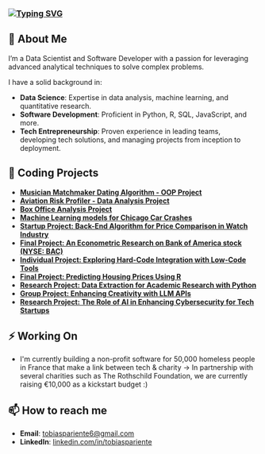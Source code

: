 ### [![Typing SVG](https://readme-typing-svg.herokuapp.com?font=Architects+Daughter&color=7AF79A&size=30&lines=Hello!+I'm+Tobias)](https://git.io/typing-svg)

## 🚀 About Me

I’m a Data Scientist and Software Developer with a passion for leveraging advanced analytical techniques to solve complex problems.

I have a solid background in:

- **Data Science**: Expertise in data analysis, machine learning, and quantitative research.
- **Software Development**: Proficient in Python, R, SQL, JavaScript, and more.
- **Tech Entrepreneurship**: Proven experience in leading teams, developing tech solutions, and managing projects from inception to deployment.

## 🌟 Coding Projects
- **[Musician Matchmaker Dating Algorithm - OOP Project](https://github.com/tobiaspariente/Musician-Matchmaking-OOP)**
- **[Aviation Risk Profiler - Data Analysis Project](https://github.com/tobiaspariente/Aircraft-Safety-USdata)**
- **[Box Office Analysis Project](https://github.com/tobiaspariente/BoxOffice-US)**
- **[Machine Learning models for Chicago Car Crashes](https://github.com/tobiaspariente/MLmodel-Chicago-Car-Crashes/tree/main)**
- **[Startup Project: Back-End Algorithm for Price Comparison in Watch Industry](https://tobiaspariente.wixsite.com/portfolio/post/startup-project-back-end-algorithm-for-price-comparison-in-watch-industry-1)**
- **[Final Project: An Econometric Research on Bank of America stock (NYSE: BAC)](https://tobiaspariente.wixsite.com/portfolio/post/final-project-an-econometric-research-on-bank-of-america-stock-nyse-bac)**
- **[Individual Project: Exploring Hard-Code Integration with Low-Code Tools](https://tobiaspariente.wixsite.com/portfolio/post/coding-bootcamp-individual-project-a-blog-for-math-data-enthusiast)**
- **[Final Project: Predicting Housing Prices Using R](https://tobiaspariente.wixsite.com/portfolio/post/harvardx-r-final-project-xxx)**
- **[Research Project: Data Extraction for Academic Research with Python](https://tobiaspariente.wixsite.com/portfolio/post/research-assistant-individual-project-extract-data-from-large-datasets)**
- **[Group Project: Enhancing Creativity with LLM APIs](https://tobiaspariente.wixsite.com/portfolio/post/enhancing-creativity-with-ai-testing-chatgpt-s-generative-capabilities)**
- **[Research Project: The Role of AI in Enhancing Cybersecurity for Tech Startups](https://tobiaspariente.wixsite.com/portfolio/post/ai-powered-cybersecurity-for-startups-a-comparative-study)**

## ⚡ Working On

- I'm currently building a non-profit software for 50,000 homeless people in France that make a link between tech & charity -> In partnership with several charities such as The Rothschild Foundation, we are currently raising €10,000 as a kickstart budget :)

## 📫 How to reach me

- **Email**: tobiaspariente6@gmail.com
- **LinkedIn**: [linkedin.com/in/tobiaspariente](https://linkedin.com/in/tobiaspariente)
